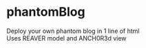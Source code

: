# phantomBlog
Deploy your own phantom blog in 1 line of html
<br>Uses REAVER model and ANCH0R3d view

<script><br>
PHANTOM.init("https://jsonblob.com/api/jsonBlob/889003392459096064", "BlogTitle"); //your JSON Blob URL or JSON file or JSON obj here<br>
</script>
